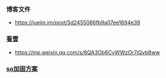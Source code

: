 ### 博客文件
- https://juejin.im/post/5d2455086fb9a07ee1694e39
### [看雪](https://www.kanxue.com/chm.htm)
- https://mp.weixin.qq.com/s/8QA3Ob6CvWWzOr7jQvb8ww

### [so加固方案](https://bbs.pediy.com/thread-255220.htm)
